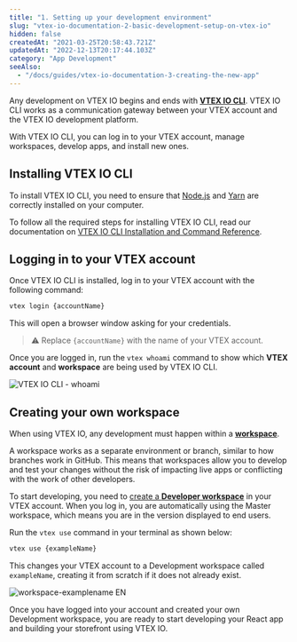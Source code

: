 ```yaml
---
title: "1. Setting up your development environment"
slug: "vtex-io-documentation-2-basic-development-setup-on-vtex-io"
hidden: false
createdAt: "2021-03-25T20:58:43.721Z"
updatedAt: "2022-12-13T20:17:44.103Z"
category: "App Development"
seeAlso:
  - "/docs/guides/vtex-io-documentation-3-creating-the-new-app"
---
```


Any development on VTEX IO begins and ends with [**VTEX IO CLI**](https://developers.vtex.com/docs/guides/vtex-io-documentation-vtex-io-cli-installation-and-command-reference). VTEX IO CLI works as a communication gateway between your VTEX account and the VTEX IO development platform.

With VTEX IO CLI, you can log in to your VTEX account, manage workspaces, develop apps, and install new ones.

## Installing VTEX IO CLI

To install VTEX IO CLI, you need to ensure that [Node.js](https://nodejs.org/) and [Yarn](https://yarnpkg.com/) are correctly installed on your computer.

To follow all the required steps for installing VTEX IO CLI, read our documentation on [VTEX IO CLI Installation and Command Reference](https://developers.vtex.com/docs/guides/vtex-io-documentation-vtex-io-cli-installation-and-command-reference).

## Logging in to your VTEX account

Once VTEX IO CLI is installed, log in to your VTEX account with the following command:

```sh
vtex login {accountName}
```

This will open a browser window asking for your credentials.

> ⚠️ Replace `{accountName}` with the name of your VTEX account.

Once you are logged in, run the `vtex whoami` command to show which **VTEX account** and **workspace** are being used by VTEX IO CLI.

![VTEX IO CLI - whoami](https://cdn.jsdelivr.net/gh/vtexdocs/dev-portal-content@main/images/vtex-io-documentation-2-basic-development-setup-in-vtex-io-0.png)

## Creating your own workspace

When using VTEX IO, any development must happen within a [**workspace**](https://developers.vtex.com/docs/guides/vtex-io-documentation-workspace/).

A workspace works as a separate environment or branch, similar to how branches work in GitHub. This means that workspaces allow you to develop and test your changes without the risk of impacting live apps or conflicting with the work of other developers.

To start developing, you need to [create a **Developer workspace**](https://developers.vtex.com/docs/guides/vtex-io-documentation-creating-a-development-workspace/) in your VTEX account. When you log in, you are automatically using the Master workspace, which means you are in the version displayed to end users.

Run the `vtex use` command in your terminal as shown below:

```sh
vtex use {exampleName}
```

This changes your VTEX account to a Development workspace called `exampleName`, creating it from scratch if it does not already exist.

![workspace-examplename EN](https://cdn.jsdelivr.net/gh/vtexdocs/dev-portal-content@main/images/vtex-io-documentation-2-basic-development-setup-in-vtex-io-1.png)

Once you have logged into your account and created your own Development workspace, you are ready to start developing your React app and building your storefront using VTEX IO.
